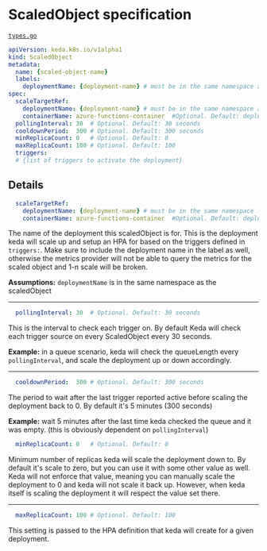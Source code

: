 # ScaledObject specification

[`types.go`](./../pkg/apis/keda/v1alpha1/types.go)

```yaml
apiVersion: keda.k8s.io/v1alpha1
kind: ScaledObject
metadata:
  name: {scaled-object-name}
  labels:
    deploymentName: {deployment-name} # must be in the same namespace as the ScaledObject
spec:
  scaleTargetRef:
    deploymentName: {deployment-name} # must be in the same namespace as the ScaledObject
    containerName: azure-functions-container  #Optional. Default: deployment.spec.template.spec.containers[0]
  pollingInterval: 30  # Optional. Default: 30 seconds
  cooldownPeriod:  300 # Optional. Default: 300 seconds
  minReplicaCount: 0   # Optional. Default: 0
  maxReplicaCount: 100 # Optional. Default: 100
  triggers:
  # {list of triggers to activate the deployment}
```

## Details
```yaml
  scaleTargetRef:
    deploymentName: {deployment-name} # must be in the same namespace
    containerName: azure-functions-container  #Optional. Default: deployment.spec.template.spec.containers[0]
```

The name of the deployment this scaledObject is for. This is the deployment keda will scale up and setup an HPA for based on the triggers defined in `triggers:`. Make sure to include the deployment name in the label as well, otherwise the metrics provider will not be able to query the metrics for the scaled object and 1-n scale will be broken.

**Assumptions:** `deploymentName` is in the same namespace as the scaledObject

---

```yaml
  pollingInterval: 30  # Optional. Default: 30 seconds
```

This is the interval to check each trigger on. By default Keda will check each trigger source on every ScaledObject every 30 seconds.

**Example:** in a queue scenario, keda will check the queueLength every `pollingInterval`, and scale the deployment up or down accordingly.

---

```yaml
  cooldownPeriod:  300 # Optional. Default: 300 seconds
```

The period to wait after the last trigger reported active before scaling the deployment back to 0. By default it's 5 minutes (300 seconds)

**Example:** wait 5 minutes after the last time keda checked the queue and it was empty. (this is obviously dependent on `pollingInterval`)

```yaml
  minReplicaCount: 0   # Optional. Default: 0
```

Minimum number of replicas keda will scale the deployment down to. By default it's scale to zero, but you can use it with some other value as well. Keda will not enforce that value, meaning you can manually scale the deployment to 0 and keda will not scale it back up. However, when keda itself is scaling the deployment it will respect the value set there.

---

```yaml
  maxReplicaCount: 100 # Optional. Default: 100
```

This setting is passed to the HPA definition that keda will create for a given deployment.